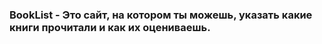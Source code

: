 <h3>BookList - Это сайт, на котором ты можешь, указать какие книги прочитали и как их оцениваешь.</h3>

